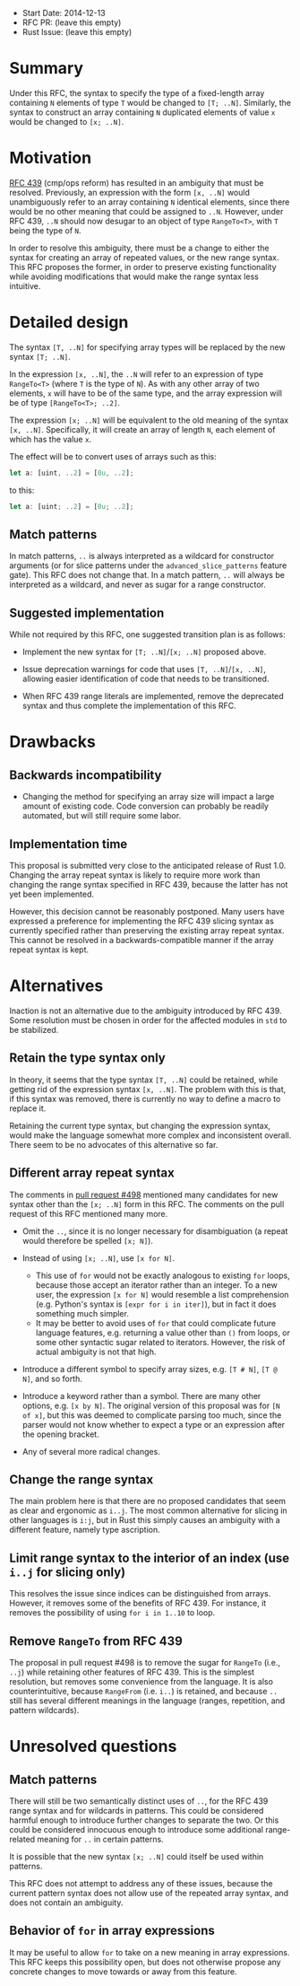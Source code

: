 - Start Date: 2014-12-13
- RFC PR: (leave this empty)
- Rust Issue: (leave this empty)

# Summary

Under this RFC, the syntax to specify the type of a fixed-length array
containing `N` elements of type `T` would be changed to `[T; ..N]`. Similarly,
the syntax to construct an array containing `N` duplicated elements of value `x`
would be changed to `[x; ..N]`.

# Motivation

[RFC 439](https://github.com/rust-lang/rfcs/blob/master/text/0439-cmp-ops-reform.md)
(cmp/ops reform) has resulted in an ambiguity that must be resolved. Previously,
an expression with the form `[x, ..N]` would unambiguously refer to an array
containing `N` identical elements, since there would be no other meaning that
could be assigned to `..N`. However, under RFC 439, `..N` should now desugar to
an object of type `RangeTo<T>`, with `T` being the type of `N`.

In order to resolve this ambiguity, there must be a change to either the syntax
for creating an array of repeated values, or the new range syntax. This RFC
proposes the former, in order to preserve existing functionality while avoiding
modifications that would make the range syntax less intuitive.

# Detailed design

The syntax `[T, ..N]` for specifying array types will be replaced by the new
syntax `[T; ..N]`.

In the expression `[x, ..N]`, the `..N` will refer to an expression of type
`RangeTo<T>` (where `T` is the type of `N`). As with any other array of two
elements, `x` will have to be of the same type, and the array expression will be
of type `[RangeTo<T>; ..2]`.

The expression `[x; ..N]` will be equivalent to the old meaning of the syntax
`[x, ..N]`. Specifically, it will create an array of length `N`, each element of
which has the value `x`.

The effect will be to convert uses of arrays such as this:

```rust
let a: [uint, ..2] = [0u, ..2];
```

to this:

```rust
let a: [uint; ..2] = [0u; ..2];
```

## Match patterns

In match patterns, `..` is always interpreted as a wildcard for constructor
arguments (or for slice patterns under the `advanced_slice_patterns` feature
gate). This RFC does not change that. In a match pattern, `..` will always be
interpreted as a wildcard, and never as sugar for a range constructor.

## Suggested implementation

While not required by this RFC, one suggested transition plan is as follows:

- Implement the new syntax for `[T; ..N]`/`[x; ..N]` proposed above.

- Issue deprecation warnings for code that uses `[T, ..N]`/`[x, ..N]`, allowing
  easier identification of code that needs to be transitioned.

- When RFC 439 range literals are implemented, remove the deprecated syntax and
  thus complete the implementation of this RFC.

# Drawbacks

## Backwards incompatibility

- Changing the method for specifying an array size will impact a large amount of
  existing code. Code conversion can probably be readily automated, but will
  still require some labor.

## Implementation time

This proposal is submitted very close to the anticipated release of Rust
1.0. Changing the array repeat syntax is likely to require more work than
changing the range syntax specified in RFC 439, because the latter has not yet
been implemented.

However, this decision cannot be reasonably postponed. Many users have expressed
a preference for implementing the RFC 439 slicing syntax as currently specified
rather than preserving the existing array repeat syntax. This cannot be resolved
in a backwards-compatible manner if the array repeat syntax is kept.

# Alternatives

Inaction is not an alternative due to the ambiguity introduced by RFC 439. Some
resolution must be chosen in order for the affected modules in `std` to be
stabilized.

## Retain the type syntax only

In theory, it seems that the type syntax `[T, ..N]` could be retained, while
getting rid of the expression syntax `[x, ..N]`. The problem with this is that,
if this syntax was removed, there is currently no way to define a macro to
replace it.

Retaining the current type syntax, but changing the expression syntax, would
make the language somewhat more complex and inconsistent overall. There seem to
be no advocates of this alternative so far.

## Different array repeat syntax

The comments in [pull request #498](https://github.com/rust-lang/rfcs/pull/498)
mentioned many candidates for new syntax other than the `[x; ..N]` form in this
RFC. The comments on the pull request of this RFC mentioned many more.

- Omit the `..`, since it is no longer necessary for disambiguation (a repeat
  would therefore be spelled `[x; N]`).

- Instead of using `[x; ..N]`, use `[x for N]`.

    - This use of `for` would not be exactly analogous to existing `for` loops,
      because those accept an iterator rather than an integer. To a new user,
      the expression `[x for N]` would resemble a list comprehension
      (e.g. Python's syntax is `[expr for i in iter]`), but in fact it does
      something much simpler.
    - It may be better to avoid uses of `for` that could complicate future
      language features, e.g. returning a value other than `()` from loops, or
      some other syntactic sugar related to iterators. However, the risk of
      actual ambiguity is not that high.

- Introduce a different symbol to specify array sizes, e.g. `[T # N]`,
  `[T @ N]`, and so forth.

- Introduce a keyword rather than a symbol. There are many other options, e.g.
  `[x by N]`. The original version of this proposal was for `[N of x]`, but this
  was deemed to complicate parsing too much, since the parser would not know
  whether to expect a type or an expression after the opening bracket.

- Any of several more radical changes.

## Change the range syntax

The main problem here is that there are no proposed candidates that seem as
clear and ergonomic as `i..j`. The most common alternative for slicing in other
languages is `i:j`, but in Rust this simply causes an ambiguity with a different
feature, namely type ascription.

## Limit range syntax to the interior of an index (use `i..j` for slicing only)

This resolves the issue since indices can be distinguished from arrays. However,
it removes some of the benefits of RFC 439. For instance, it removes the
possibility of using `for i in 1..10` to loop.

## Remove `RangeTo` from RFC 439

The proposal in pull request #498 is to remove the sugar for `RangeTo` (i.e.,
`..j`) while retaining other features of RFC 439. This is the simplest
resolution, but removes some convenience from the language. It is also
counterintuitive, because `RangeFrom` (i.e. `i..`) is retained, and because `..`
still has several different meanings in the language (ranges, repetition, and
pattern wildcards).

# Unresolved questions

## Match patterns

There will still be two semantically distinct uses of `..`, for the RFC 439
range syntax and for wildcards in patterns. This could be considered harmful
enough to introduce further changes to separate the two. Or this could be
considered innocuous enough to introduce some additional range-related meaning
for `..` in certain patterns.

It is possible that the new syntax `[x; ..N]` could itself be used within
patterns.

This RFC does not attempt to address any of these issues, because the current
pattern syntax does not allow use of the repeated array syntax, and does not
contain an ambiguity.

## Behavior of `for` in array expressions

It may be useful to allow `for` to take on a new meaning in array expressions.
This RFC keeps this possibility open, but does not otherwise propose any
concrete changes to move towards or away from this feature.
